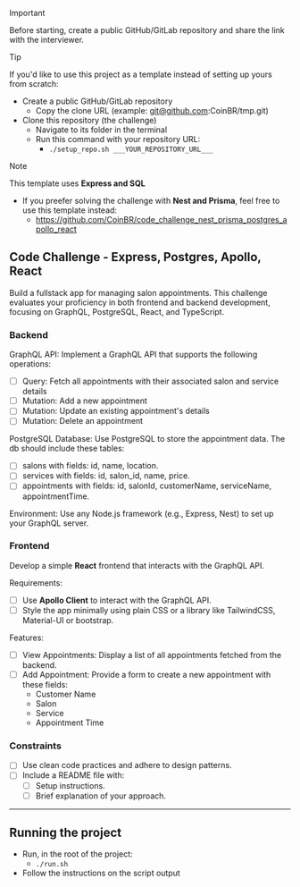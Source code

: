 > [!IMPORTANT]  
> Before starting, create a public GitHub/GitLab repository and share the link with the interviewer.

> [!TIP]  
> If you'd like to use this project as a template instead of setting up yours from scratch:
> - Create a public GitHub/GitLab repository
>   - Copy the clone URL (example: git@github.com:CoinBR/tmp.git) 
> - Clone this repository (the challenge)
>   - Navigate to its folder in the terminal
>   - Run this command with your repository URL: 
>     - `./setup_repo.sh ___YOUR_REPOSITORY_URL___`

> [!NOTE]  
> This template uses **Express and SQL**
> - If you preefer solving the challenge with **Nest and Prisma**, feel free to use this template instead:
>   - https://github.com/CoinBR/code_challenge_nest_prisma_postgres_apollo_react

## Code Challenge - Express, Postgres, Apollo, React

Build a fullstack app for managing salon appointments. 
This challenge evaluates your proficiency in both frontend and backend development, focusing on GraphQL, PostgreSQL, React, and TypeScript.

 
### Backend 
 
GraphQL API: Implement a GraphQL API that supports the following operations: 
 - [ ] Query: Fetch all appointments with their associated salon and service details
 - [ ] Mutation: Add a new appointment
 - [ ] Mutation: Update an existing appointment's details
 - [ ] Mutation: Delete an appointment
 
PostgreSQL Database: Use PostgreSQL to store the appointment data.
The db should include these tables:
 - [ ] salons with fields: id, name, location.
 - [ ] services with fields: id, salon_id, name, price.
 - [ ] appointments with fields: id, salonId, customerName, serviceName, appointmentTime.
 
Environment: 
   Use any Node.js framework (e.g., Express, Nest) to set up your GraphQL server.
 
### Frontend
 
Develop a simple **React** frontend that interacts with the GraphQL API.


Requirements:
 - [ ] Use **Apollo Client** to interact with the GraphQL API.
 - [ ]  Style the app minimally using plain CSS or a library like TailwindCSS, Material-UI or bootstrap.
 
Features:
 - [ ] View Appointments: Display a list of all appointments fetched from the backend.
 - [ ] Add Appointment: Provide a form to create a new appointment with these fields:
   - Customer Name
   - Salon
   - Service
   - Appointment Time
 
### Constraints 
 
 - [ ] Use clean code practices and adhere to design patterns.
 - [ ] Include a README file with:
   - [ ] Setup instructions.
   - [ ] Brief explanation of your approach.

---

## Running the project
- Run, in the root of the project:
  - `./run.sh`
- Follow the instructions on the script output

